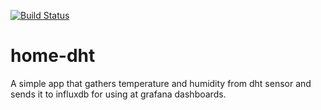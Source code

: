 [![Build Status](https://travis-ci.org/skhoroshilov/home-dht.svg?branch=master)](https://travis-ci.org/skhoroshilov/home-dht)

# home-dht

A simple app that gathers temperature and humidity from dht sensor and sends it to influxdb for using at grafana dashboards.
